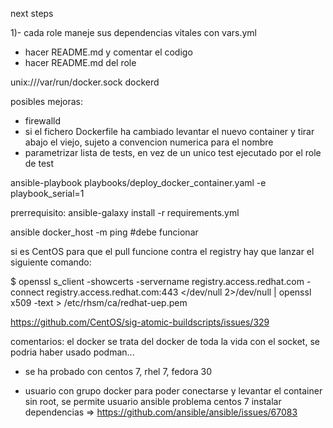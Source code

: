 next steps


1)- cada role maneje sus dependencias vitales con vars.yml
- hacer README.md y comentar el codigo
- hacer README.md del role

unix:///var/run/docker.sock
dockerd


posibles mejoras:
- firewalld
- si el fichero Dockerfile ha cambiado levantar el nuevo container y tirar abajo el viejo, sujeto a convencion numerica para el nombre
- parametrizar lista de tests, en vez de un unico test ejecutado por el role de test
 

ansible-playbook playbooks/deploy_docker_container.yaml -e playbook_serial=1


prerrequisito:
ansible-galaxy install -r requirements.yml

ansible docker_host -m ping #debe funcionar

si es CentOS para que el pull funcione contra el registry hay que lanzar el siguiente comando:

$ openssl s_client -showcerts -servername registry.access.redhat.com -connect registry.access.redhat.com:443 </dev/null 2>/dev/null | openssl x509 -text > /etc/rhsm/ca/redhat-uep.pem

https://github.com/CentOS/sig-atomic-buildscripts/issues/329

comentarios:
el docker se trata del docker de toda la vida con el socket, se podria haber usado podman... 
- se ha probado con centos 7, rhel 7, fedora 30

- usuario con grupo docker para poder conectarse y levantar el container sin root, se permite usuario ansible
problema centos 7 instalar dependencias => https://github.com/ansible/ansible/issues/67083
